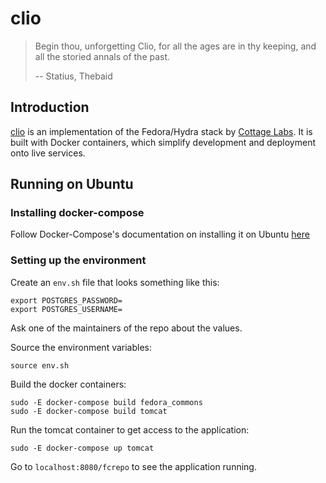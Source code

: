 # clio
> Begin thou, unforgetting Clio, for all the ages are in thy keeping, and all the storied annals of the past.
>
> -- Statius, Thebaid

## Introduction

[clio](https://github.com/CottageLabs/clio) is an implementation of the Fedora/Hydra stack by [Cottage Labs](http://cottagelabs.com/). It is built with Docker containers, which simplify development and deployment onto live services.

## Running on Ubuntu

### Installing docker-compose

Follow Docker-Compose's documentation on installing it on Ubuntu [here](https://docs.docker.com/compose/install/)

### Setting up the environment

Create an `env.sh` file that looks something like this:

```
export POSTGRES_PASSWORD=
export POSTGRES_USERNAME=
```

Ask one of the maintainers of the repo about the values.

Source the environment variables:

```
source env.sh
```

Build the docker containers:

```
sudo -E docker-compose build fedora_commons
sudo -E docker-compose build tomcat
```

Run the tomcat container to get access to the application:

```sudo -E docker-compose up tomcat```

Go to `localhost:8080/fcrepo` to see the application running.



